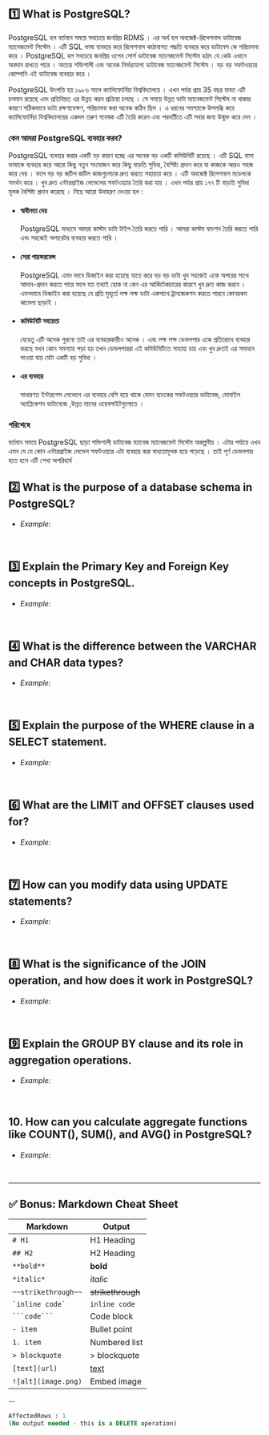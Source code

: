## 1️⃣ What is PostgreSQL?

PostgreSQL হল বর্তমান সময়ে সবচেয়ে জনপ্রিয় RDMS । এর অর্থ হল অবজেক্ট-রিলেশনাল ডাটাবেজ ম্যানেজমেন্ট সিস্টেম । এটি SQL ভাষা ব্যবহার করে রিলেশনাল কাঠাবাগত পদ্ধতি ব্যবহার করে ডাটাবেস কে পরিচালনা করে । PostgreSQL হল সবচেয়ে জনপ্রিয় ওপেন সোর্স ডাটাবেজ ম্যানেজমেন্ট সিস্টেম হঠাৎ যে কেউ এখানে অবদান রাখতে পারে । অত্যন্ত শক্তিশালী এবং অনেক নির্ভরযোগ্য ডাটাবেজ ম্যানেজমেন্ট সিস্টেম । বড় বড় সফটওয়্যার কোম্পানি এই ডাটাবেজ ব্যবহার করে ।

PostgreSQL উৎপত্তি হয় ১৯৮৬ সালে ক্যালিফোর্নিয়া বিশ্ববিদ্যালয়ে । এখন পর্যন্ত প্রায় 35 বছর যাবত এটি চলমান রয়েছে এবং প্রতিনিয়ত এর উন্নত করন প্রক্রিয়া চলছে । সে সময়ে উন্নত ডাটা ম্যানেজমেন্ট সিস্টেম না থাকার কারণে সঠিকভাবে ডাটা রক্ষণাবেক্ষণ, পরিচালনা করা অনেক কঠিন ছিল । এ ধরনের সমস্যাকে উপলব্ধি করে ক্যালিফোর্নিয়া বিশ্ববিদ্যালয়ের একদল তরুণ গবেষক এটি তৈরি করেন এবং পরবর্তীতে এটি সবার জন্য উন্মুক্ত করে দেন ।

### কেন আমরা PostgreSQL ব্যবহার করব?

PostgreSQL ব্যবহার করার একটি বড় কারণ হচ্ছে এর অনেক বড় একটি কমিউনিটি রয়েছে । এটি SQL বাসা ভাষাকে ব্যবহার করে আরো কিছু নতুন সংযোজন করে কিছু বাড়তি সুবিধা, বৈশিষ্ট্য প্রদান করে যা কাজকে আরও সহজ করে দেয় । ফলে বড় বড় জটিল জটিল কাজগুলোকে দ্রুত করতে সহায়তা করে । এটি অবজেক্ট রিলেশনাল মডেলকে সমর্থন করে । খুব দ্রুত এন্টারপ্রাইজ লেভেলের সফটওয়্যার তৈরি করা যায় । এখন পর্যন্ত প্রায় ১৭৭ টি বাড়তি সুবিধা মূলক বৈশিষ্ট্য প্রদান করেছে । নিম্নে আরো উদাহরণ দেওয়া হল :

- #### স্বাধীনতা দেয়
  PostgreSQL মাধ্যমে আমরা কাস্টম ডাটা টাইপ তৈরি করতে পারি । আমরা কাস্টম ফাংশন তৈরি করতে পারি এবং সহজেই অপারেটর ব্যবহার করতে পারি ।
- #### সেরা পারফরমেন্স

  PostgreSQL এমন ভাবে ডিজাইন করা হয়েছে যাতে করে বড় বড় ডাটা খুব সহজেই একে অপরের সাথে আদান-প্রদান করতে পারে ফলে যত তথ্যই হোক না কেন এর আর্কিটেকচারের কারণে খুব দ্রুত কাজ করবে । এমনভাবে ডিজাইন করা হয়েছে যে প্রতি মুহূর্তে লক্ষ লক্ষ ডাটা একসাথে ট্রানজেকশন করতে পারবে কোনরকম ঝামেলা ছাড়াই ।

- #### কমিউনিটি সহায়তা
  যেহেতু এটি অনেক পুরনো তাই এর ব্যবহারকারীও অনেক । এবং লক্ষ লক্ষ ডেভলপার একে প্রতিরোধে ব্যবহার করছে যখন কোন সমস্যায় পড়া হয় তখন ডেভলপাররা এই কমিউনিটিতে সাহায্য চায় এবং খুব দ্রুতই এর সমাধান পাওয়া যায় যেটা একটি বড় সুবিধা ।
- #### এর ব্যবহার
  সাধারণত ইন্টারপেস লেভেলে এর ব্যবহার বেশি হয়ে থাকে যেমন ব্যাংকের সফটওয়্যার ডাটাবেজ, মোবাইল অ্যাপ্লিকেশন ডাটাবেজে ,উন্নত মানের ওয়েবসাইটগুলোতে ।

### পরিশেষে

বর্তমান সময়ে PostgreSQL ছাড়া শক্তিশালী ডাটাবেজ ম্যানেজ ম্যানেজমেন্ট সিস্টেম অকল্পনীয় । এটার পর্যায়ে এখন এমন যে যে কোন এন্টারপ্রাইজ লেভেল সফটওয়্যার এটা ব্যবহার করা বাধ্যতামূলক হয়ে পড়েছে । তাই পূর্ণ ডেভলপার হতে হলে এটি শেখা অপরিহার্য

## 2️⃣ What is the purpose of a database schema in PostgreSQL?

- ###### Example:

```SQL


```

## 3️⃣ Explain the Primary Key and Foreign Key concepts in PostgreSQL.

- ###### Example:

```SQL


```

## 4️⃣ What is the difference between the VARCHAR and CHAR data types?

- ###### Example:

```SQL


```

## 5️⃣ Explain the purpose of the WHERE clause in a SELECT statement.

- ###### Example:

```SQL


```

## 6️⃣ What are the LIMIT and OFFSET clauses used for?

- ###### Example:

```SQL


```

## 7️⃣ How can you modify data using UPDATE statements?

- ###### Example:

```SQL


```

## 8️⃣ What is the significance of the JOIN operation, and how does it work in PostgreSQL?

- ###### Example:

```SQL


```

## 9️⃣ Explain the GROUP BY clause and its role in aggregation operations.

- ###### Example:

```SQL


```

## 10. How can you calculate aggregate functions like COUNT(), SUM(), and AVG() in PostgreSQL?

- ###### Example:

```SQL


```

---

## ✅ Bonus: Markdown Cheat Sheet

| Markdown            | Output                      |
| ------------------- | --------------------------- |
| `# H1`              | H1 Heading                  |
| `## H2`             | H2 Heading                  |
| `**bold**`          | **bold**                    |
| `*italic*`          | _italic_                    |
| `~~strikethrough~~` | ~~strikethrough~~           |
| `` `inline code` `` | `inline code`               |
| ` ```code``` `      | Code block                  |
| `- item`            | Bullet point                |
| `1. item`           | Numbered list               |
| `> blockquote`      | > blockquote                |
| `[text](url)`       | [text](https://example.com) |
| `![alt](image.png)` | Embed image                 |

--

```sql
AffectedRows : 1
(No output needed - this is a DELETE operation)
```
